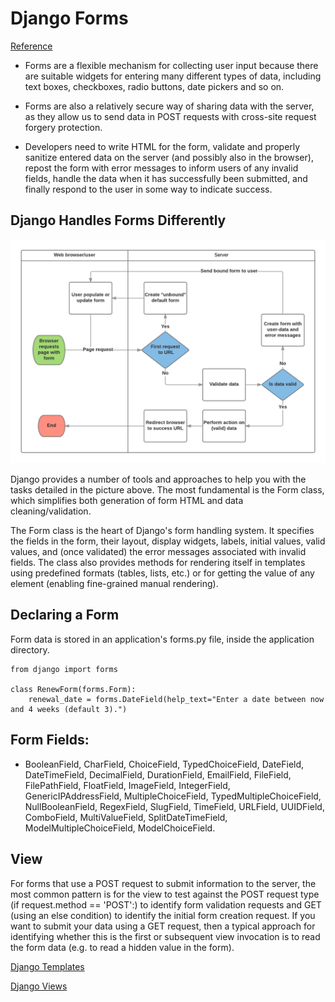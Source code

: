 # Django Forms

[Reference](https://developer.mozilla.org/en-US/docs/Learn/Server-side/Django/Forms)

- Forms are a flexible mechanism for collecting user input because there are suitable widgets for entering many different types of data, including text boxes, checkboxes, radio buttons, date pickers and so on.

- Forms are also a relatively secure way of sharing data with the server, as they allow us to send data in POST requests with cross-site request forgery protection.

- Developers need to write HTML for the form, validate and properly sanitize entered data on the server (and possibly also in the browser), repost the form with error messages to inform users of any invalid fields, handle the data when it has successfully been submitted, and finally respond to the user in some way to indicate success.

## Django Handles Forms Differently

![](./assets/django_form.png)


Django provides a number of tools and approaches to help you with the tasks detailed in the picture above. The most fundamental is the Form class, which simplifies both generation of form HTML and data cleaning/validation.

The Form class is the heart of Django's form handling system. It specifies the fields in the form, their layout, display widgets, labels, initial values, valid values, and (once validated) the error messages associated with invalid fields. The class also provides methods for rendering itself in templates using predefined formats (tables, lists, etc.) or for getting the value of any element (enabling fine-grained manual rendering).

## Declaring a Form

Form data is stored in an application's forms.py file, inside the application directory.

    from django import forms

    class RenewForm(forms.Form):
        renewal_date = forms.DateField(help_text="Enter a date between now and 4 weeks (default 3).")

## Form Fields:

- BooleanField, CharField, ChoiceField, TypedChoiceField, DateField, DateTimeField, DecimalField, DurationField, EmailField, FileField, FilePathField, FloatField, ImageField, IntegerField, GenericIPAddressField, MultipleChoiceField, TypedMultipleChoiceField, NullBooleanField, RegexField, SlugField, TimeField, URLField, UUIDField, ComboField, MultiValueField, SplitDateTimeField, ModelMultipleChoiceField, ModelChoiceField.

## View

For forms that use a POST request to submit information to the server, the most common pattern is for the view to test against the POST request type (if request.method == 'POST':) to identify form validation requests and GET (using an else condition) to identify the initial form creation request. If you want to submit your data using a GET request, then a typical approach for identifying whether this is the first or subsequent view invocation is to read the form data (e.g. to read a hidden value in the form).

[Django Templates](https://developer.mozilla.org/en-US/docs/Learn/Server-side/Django/Home_page)

[Django Views](https://developer.mozilla.org/en-US/docs/Learn/Server-side/Django/Generic_views)
